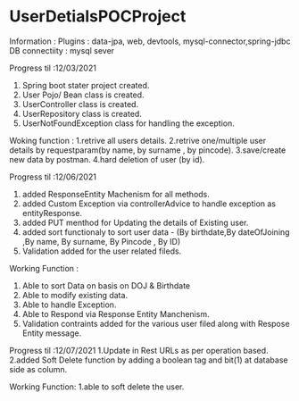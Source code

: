 # UserDetialsPOCProject

Information :
Plugins : data-jpa, web, devtools, mysql-connector,spring-jdbc
DB connectiity : mysql sever

Progress til :12/03/2021
1. Spring boot stater project created.
2. User Pojo/ Bean class is created.
3. UserController class is created.
3. UserRepository class is created.
4. UserNotFoundException class for handling the exception.

Woking function :
1.retrive all users details.
2.retrive one/multiple user details by requestparam(by name, by surname , by pincode).
3.save/create new data by postman.
4.hard deletion of user (by id).


Progress til :12/06/2021
1. added ResponseEntity Machenism for all methods.
2. added Custom Exception via controllerAdvice to handle exception as entityResponse.
3. added PUT menthod for Updating the details of Existing user.
4. added sort functionaly to sort user data - (By birthdate,By dateOfJoining ,By name, By surname, By Pincode , By ID)
5. Validation added for the user related fileds.

Working Function :
1. Able to sort Data on basis on DOJ & Birthdate
2. Able to modify existing  data.
3. Able to handle Exception.
4. Able to Respond via Response Entity Manchenism.
5. Validation contraints added for the various user filed along with Respose Entity message.

Progress til :12/07/2021
1.Update in Rest URLs as per operation based.
2.added Soft Delete function by adding a boolean tag and bit(1) at database side as column.

Working Function:
1.able to soft delete the user.
